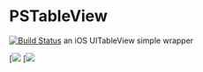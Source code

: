 PSTableView
===========
[![Build Status](https://travis-ci.org/wpsteak/PSTableView.png?branch=master)](https://travis-ci.org/wpsteak/PSTableView)
an  iOS UITableView simple wrapper

[![](https://raw.github.com/wpsteak/PSTableView/master/images/buildinstyle.png)
[![](https://raw.github.com/wpsteak/PSTableView/master/images/customstyle.png)

